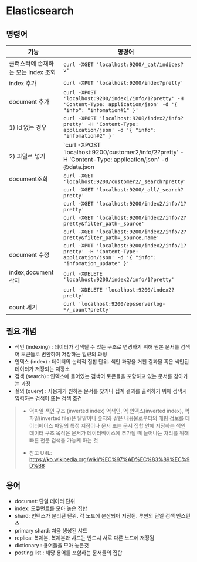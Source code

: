 # Elasticsearch

## 명령어

| 기능 | 명령어 |
| --- | --- |
| 클러스터에 존재하는 모든 index 조회 | `curl -XGET 'localhost:9200/_cat/indices?v'` |
| index 추가 | `curl -XPUT 'localhost:9200/index?pretty'` |
| document 추가 |  `curl -XPOST 'localhost:9200/index1/info/1?pretty' -H 'Content-Type: application/json' -d '{ "info": "infomation#1" }'` |
| 1) Id 없는 경우 | `curl -XPOST 'localhost:9200/index2/info?pretty' -H 'Content-Type: application/json' -d '{ "info": "infomation#2" }'` |
| 2) 파일로 넣기 | `curl -XPOST 'localhost:9200/customer2/info/2?pretty' -H 'Content-Type: application/json' -d @data.json
| document조회 | `curl -XGET 'localhost:9200/customer2/_search?pretty'` |
|  | `curl -XGET 'localhost:9200/_all/_search?pretty'` |
|  | `curl -XGET 'localhost:9200/index2/info/1?pretty'` |
|  | `curl -XGET 'localhost:9200/index2/info/2?pretty&filter_path=_source'` |
|  | `curl -XGET 'localhost:9200/index2/info/2?pretty&filter_path=_source.name'` |
| document 수정 | `curl -XPUT 'localhost:9200/index2/info/1?pretty' -H 'Content-Type: application/json' -d '{ "info": "infomation_update" }'` |
| index,document 삭제 | `curl -XDELETE 'localhost:9200/index2/info/1?pretty'`|
|  | `curl -XDELETE 'localhost:9200/index2?pretty'` |
| count 세기 | `curl 'localhost:9200/epsserverlog-*/_count?pretty'` |

## 필요 개념

* 색인 (indexing) : 데이터가 검색될 수 있는 구조로 변경하기 위해 원본 문서를 검색어 토큰들로 변환하여 저장하는 일련의 과정
* 인덱스 (index) : 데이터의 논리적 집합 단위. 색인 과정을 거친 결과물 혹은 색인된 데이터가 저장되는 저장소
* 검색 (search) : 인덱스에 들어있는 검색어 토큰들을 포함하고 있는 문서를 찾아가는 과정
* 질의 (query) : 사용자가 원하는 문서를 찾거나 집계 결과를 출력하기 위해 검색시 입력하는 검색어 또는 검색 조건
> * 역파일 색인 구조 (inverted index)
> 역색인, 역 인덱스(inverted index), 역 파일(inverted file)은 낱말이나 숫자와 같은 내용물로부터의 매핑 정보를 데이터베이스 파일의 특정 지점이나 문서 또는 문서 집합 안에 저장하는 색인 데이터 구조
목적은 문서가 데이터베이스에 추가될 때 늘어나는 처리를 위해 빠른 전문 검색을 가능케 하는 것
> - 참고 URL: https://ko.wikipedia.org/wiki/%EC%97%AD%EC%83%89%EC%9D%B8

## 용어

* documet: 단일 데이터 단위
* index: 도큐먼트를 모아 놓은 집합
* shard: 인덱스가 분리된 단위. 각 노드에 분산되어 저장됨. 루씬의 단일 검색 인스턴스
* primary shard: 처음 생성된 샤드
* replica: 복제본. 복제본과 샤드는 반드시 서로 다른 노드에 저장됨
* dictionary : 용어들을 모아 놓은것
* posting list : 해당 용어를 포함하는 문서들의 집합
